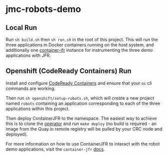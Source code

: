 # jmc-robots-demo

## Local Run

Run `sh build.sh` then `sh run.sh` in the root of this project. This will run
the three applications in Docker containers running on the host system, and
additionally one [container-jfr](https://github.com/rh-jmc-team/container-jfr)
instance for instrumenting the three demo applications with JFR.

## Openshift (CodeReady Containers) Run

Install and configure [CodeReady Containers](https://github.com/minishift/minishift) and
ensure that your `oc` cli commands are working. 

Then run `sh openshift/setup-robots.sh`, which will create a new project named
`robots` containing an application corresponding to each of the three
applications within this project.

Then deploy ContainerJFR to the namespace. The easiest way to achieve this is
to clone the [operator](https://github.com/rh-jmc-team/container-jfr-operator)
and run `make deploy` (no build is required - an image from the Quay.io remote
registry will be pulled by your CRC node and deployed).

For more information on how to use ContainerJFR to interact with the robot demo
applications, visit the `container-jfr`
[docs](https://github.com/rh-jmc-team/container-jfr).
